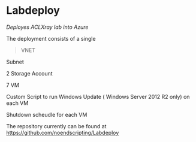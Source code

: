 # Labdeploy
_Deployes ACLXray lab into Azure_

The deployment consists of a single

> VNET

Subnet

2 Storage Account

7 VM

Custom Script to run Windows Update ( Windows Server 2012 R2 only) on each VM

Shutdown scheudle for each VM

The repository currently can be found at https://github.com/noendscripting/Labdeploy

